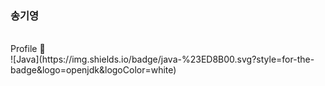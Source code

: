 <h3> 송기영 </h3>
<br>
<h7>Profile 👋 </h7>
<br>
![Java](https://img.shields.io/badge/java-%23ED8B00.svg?style=for-the-badge&logo=openjdk&logoColor=white)
